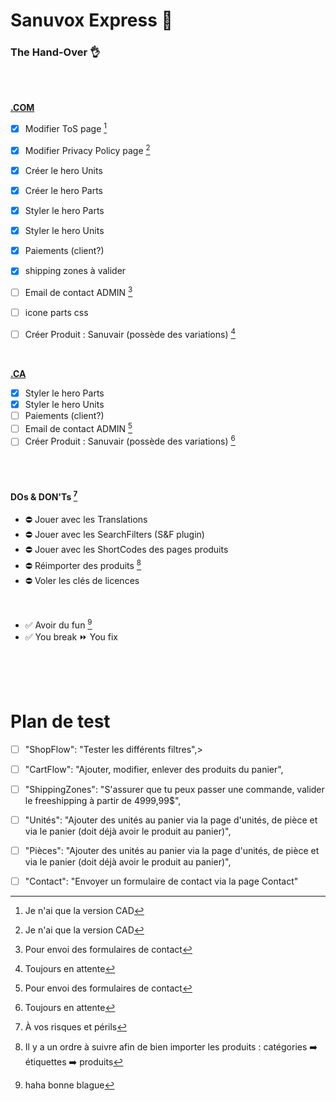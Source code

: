 # Sanuvox Express  :bullettrain_front:
### The Hand-Over :ok_hand:

<br>
<br>

**[.COM](express.sanuvox.com)**
- [x] Modifier ToS page [^1]
- [x] Modifier Privacy Policy page [^2]
- [x] Créer le hero Units 
- [x] Créer le hero Parts
- [x] Styler le hero Parts
- [x] Styler le hero Units
- [x] Paiements (client?)
- [x] shipping zones à valider
- [ ] Email de contact ADMIN [^8]
- [ ] icone parts css
- [ ] Créer Produit : Sanuvair (possède des variations) [^3]


<br>

**[.CA](express.sanuvox.ca)**
- [x] Styler le hero Parts
- [x] Styler le hero Units
- [ ] Paiements (client?)
- [ ] Email de contact ADMIN [^8]
- [ ] Créer Produit : Sanuvair (possède des variations) [^4]

<br>
<br>

#### DOs & DON'Ts [^5]
- :no_entry: Jouer avec les Translations
- :no_entry: Jouer avec les SearchFilters (S&F plugin)
- :no_entry: Jouer avec les ShortCodes des pages produits
- :no_entry: Réimporter des produits [^6]
- :no_entry: Voler les clés de licences 
<br>

- :white_check_mark: Avoir du fun [^7]
- :white_check_mark: You break :fast_forward: You fix

<br>
<br>
<br>

# Plan de test


- [ ] "ShopFlow": "Tester les différents filtres",>
- [ ] "CartFlow": "Ajouter, modifier, enlever des produits du panier",
- [ ] "ShippingZones": "S'assurer que tu peux passer une commande, valider le freeshipping à partir de 4999,99$",
- [ ] "Unités": "Ajouter des unités au panier via la page d'unités, de pièce et via le panier (doit déjà avoir le produit au panier)",
- [ ] "Pièces": "Ajouter des unités au panier via la page d'unités, de pièce et via le panier (doit déjà avoir le produit au panier)",
- [ ] "Contact": "Envoyer un formulaire de contact via la page Contact"



[^1]: Je n'ai que la version CAD
[^2]: Je n'ai que la version CAD
[^3]: Toujours en attente
[^4]: Toujours en attente
[^5]: À vos risques et périls
[^6]: Il y a un ordre à suivre afin de bien importer les produits : catégories :arrow_right: étiquettes :arrow_right: produits
[^7]: haha bonne blague
[^8]: Pour envoi des formulaires de contact
